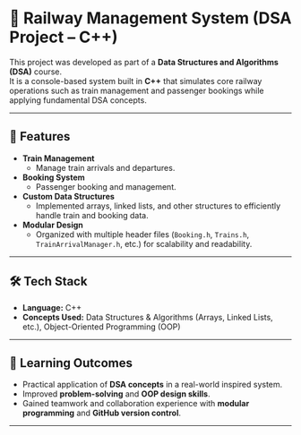 # 🚆 Railway Management System (DSA Project – C++)

This project was developed as part of a **Data Structures and Algorithms (DSA)** course.  
It is a console-based system built in **C++** that simulates core railway operations such as train management and passenger bookings while applying fundamental DSA concepts.

---

## 📌 Features
- **Train Management**
  - Manage train arrivals and departures.
- **Booking System**
  - Passenger booking and management.
- **Custom Data Structures**
  - Implemented arrays, linked lists, and other structures to efficiently handle train and booking data.
- **Modular Design**
  - Organized with multiple header files (`Booking.h`, `Trains.h`, `TrainArrivalManager.h`, etc.) for scalability and readability.

---

## 🛠️ Tech Stack
- **Language:** C++  
- **Concepts Used:** Data Structures & Algorithms (Arrays, Linked Lists, etc.), Object-Oriented Programming (OOP)  

---

## 🎯 Learning Outcomes
- Practical application of **DSA concepts** in a real-world inspired system.  
- Improved **problem-solving** and **OOP design skills**.  
- Gained teamwork and collaboration experience with **modular programming** and **GitHub version control**.  

---


